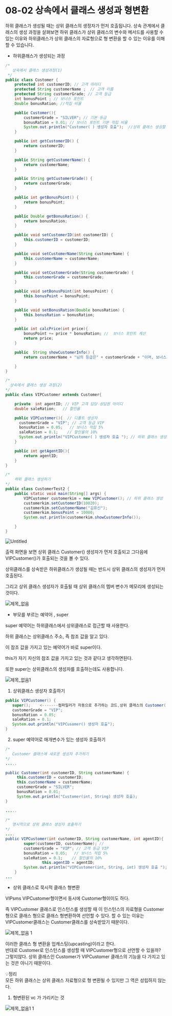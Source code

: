 # 08-02 상속에서 클래스 생성과 형변환

하위 클래스가 생성될 때는 상위 클래스의 생정자가 먼저 호출됩니다. 상속 관계에서 클래스의 생성 과정을 살펴보면 하위 클래스가 상위 클래스의 변수와 메서드를 사용할 수 있는 이유와 하위클래스가 상위 클래스의 자료형으로 형 변환을 할 수 있는 이유를 이해할 수 있습니다.

- 하위클래스가 생성되는 과정

```java
/*
   상속에서 클래스 생성과정(1)
 */
public class Customer {
    protected int customerID; // 고객 아이디
    protected String customerName ;  // 고객 이름
    protected String customerGrade; // 고객 등급
    int bonusPoint ; // 보너스 포인트
    Double bonusRation; //적집 비율

    public Customer(){
        customerGrade = "SILVER"; // 기본 등급
        bonusRation = 0.01; // 보너스 포인트 기본 적립 비율
        System.out.println("Customer( ) 생성자 호출");  //상위 클래스 생성할 때 콘솔 출력문
    }

    public int getCustomerID() {
        return customerID;
    }

    public String getCustomerName() {
        return customerName;
    }

    public String getCustomerGrade() {
        return customerGrade;
    }

    public int getBonusPoint() {
        return bonusPoint;
    }

    public Double getBonusRation() {
        return bonusRation;
    }

    public void setCustomerID(int customerID) {
        this.customerID = customerID;
    }

    public void setCustomerName(String customerName) {
        this.customerName = customerName;
    }

    public void setCustomerGrade(String customerGrade) {
        this.customerGrade = customerGrade;
    }

    public void setBonusPoint(int bonusPoint) {
        this.bonusPoint = bonusPoint;
    }

    public void setBonusRation(Double bonusRation) {
        this.bonusRation = bonusRation;
    }

    public int calcPrice(int price){
        bonusPoint += price * bonusRation; //  보너스 포인트 계산
        return price;
    }

    public  String showCustomerInfo() {
        return customerName + "님의 등급은" + customerGrade + "이며, 보너스 포인트는" + bonusPoint + "입니다.";

    }
}
```

 

```java
/*
  상속에서 클래스 생성 과정(2)
*/
public class VIPCustomer extends Customer{

    private  int agentID; // VIP 고객 담당 상담원 아이디
    double saleRation;   // 할인율

    public VIPCustomer(){  // 디폴트 생성자
      customerGrade = "VIP"; // 고객 등급 VIP
      bonusRation = 0.05;   // 보너스 적립 5%
      saleRation = 0.1;    // 할인율의 10%
      System.out.println("VIPCustomer( ) 생성자 호출 "); // 하위 클래스 생성할 떄 콘솔 출력문
    }

    public int getAgentID(){
        return agentID;
    }
}
```

```java
/*
	하위 클래스 생성하기
*/
public class CustomerTest2 {
    public static void main(String[] args) {
        VIPCustomer customerkim = new VIPCustomer(); // 하위 클래스 생성
        customerkim.setCustomerID(10020);
        customerkim.setCustomerName("김유신");
        customerkim.bonusPoint = 10000;
        System.out.println(customerkim.showCustomerInfo());

    }
}
```

![Untitled](https://user-images.githubusercontent.com/56623911/134194930-56d3e89b-0197-4991-bdfc-e2c8845582bf.png)


출력 화면을 보면 상위 클래스 Customer() 생성자가 먼저 호출되고 그다음에 VIPCustomer()가 호출되는 것을 볼 수 있다.

상위클래스를 상속받은 하위클래스가 생성될 때는 반드시 상위 클래스의 생성자가 먼저 호출된다.

그리고 상위 클래스 생성자가 호출될 때 상위 클래스의 멤버 변수가 메모리에 생성되는 것이다.

![제목_없음](https://user-images.githubusercontent.com/56623911/134194994-3f498ad4-594f-4e71-b616-881309af28ac.png)


- 부모를 부르는 예약어 , super

super 예약어는 하위클래스에서 상위클래스로 접근할 때 사용한다.

하위 클래스는 상위클래스 주소, 즉 참조 값을 알고 있다.

이 참조 값을 가지고 있는 예약어가 바로 super이다.

this가 자기 자신의 참조 값을 가지고 있는 것과 같다고 생각하면된다.

또한 super는 상위클래스의 생성자를 호출하는데도 사용합니다.


![제목_없음1](https://user-images.githubusercontent.com/56623911/134195034-8e5a319c-7c6b-438e-9d1c-a4eb70fc417c.png)


1) 상위클래스 생성자 호출하기

```java
public VIPCustomer() {
   super();    <-------컴파일러가 자동으로 추가하는 코드,상위 클래스의 Customer()가 호출됨 
   customerGrade = "VIP";
   bonusRation = 0.05;
   saleRation = 0.1;
   System.out.println("VIPCusomer() 생성자 호출");
}

```

2) super 예약어로 매개변수가 있는 생성자 호출하기

```java
/*
   Customer 클래스에 새로운 생성자 추가하기
*/
.....

public Customer(int customerID, String customerName) {
     this.customerID = customerID;
     this.customerName = customerName;
     customerGrade = "SILVER";
     bonusRation = 0.01;
     System.out.println("Customer(int, String) 생성자 호출);
}

.....
```

```java
/*
   명시적으로 상위 클래스 생성자 호출하기
*/
....
public VIPCustomer(int customerID, String customerName, int agentID){  // 디폴트 생성자
        super(customerID, customerName); //
        customerGrade = "VIP"; // 고객 등급 VIP
        bonusRation = 0.05;   // 보너스 적립 5%
        saleRation = 0.1;    // 할인율의 10%
				this.agentID = agentID;
        System.out.println("VIPCustomer(int, String, int) 생성자 호출 ");
    }
...
```


- 상위 클래스로 묵시적 클래스 형변환

VIPsms VIPCustomer형이면서 동시에 Customer형이이도 하다.

즉 VIPCustomer 클래스로 인스턴스를 생성할 때 이 인스턴스의 자료형을 Customer형으로 클래스 형으로 클래스 형변환하여 선언할 수 있다.
할 수 있는 이유는 VIPCustomer클래스는 Customer클래스를 상속받았기 때문이다.

![제목_없음 1](https://user-images.githubusercontent.com/56623911/134457258-70f4160a-f588-4007-b474-1c664754e12c.png)


이러한 클래스 형 변환을 업캐스팅(upcasting)이라고 한다.<br>
반대로 Customer로 인스턴스를 생성할 때 VIPCustomer형으로 선언할 수 있을까?<br>
그렇지않다. 상위 클래스인 Customer가 VIPCustomer 클래스의 기능을 다 가지고 있는 것은 아니기 때문이다.<br>

💡정리<br>
모든 하위 클래스는 상위 클래스 자료형으로 형 변환될 수 있지만 그 역은 성립하지 않는다.

1) 형변환된  vc 가 가리키는 것

![제목_없음1 1](https://user-images.githubusercontent.com/56623911/134457265-d97637fc-2264-4b99-a4a6-9ebe932cd3f4.png)
